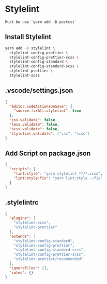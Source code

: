 # Stylelint

```text
Must be use `yarn add -D postcss`
```

## Install Stylelint

```sh
yarn add -D stylelint \
  stylelint-config-prettier \
  stylelint-config-prettier-scss \
  stylelint-config-standard \
  stylelint-config-standard-scss \
  stylelint-prettier \
  stylelint-scss
```

## .vscode/settings.json

```json
{
  "editor.codeActionsOnSave": {
    "source.fixAll.stylelint": true
  },
  "css.validate": false,
  "less.validate": false,
  "scss.validate": false,
  "stylelint.validate": ["css", "scss"]
}
```

## Add Script on package.json

```json
{
  "scripts": {
    "lint:style": "yarn stylelint **/*.scss",
    "lint:style:fix": "yarn lint:style --fix"
  }
}
```

## .stylelintrc

```json
{
  "plugins": [
    "stylelint-scss",
    "stylelint-prettier"
  ],
  "extends": [
    "stylelint-config-standard",
    "stylelint-config-prettier",
    "stylelint-config-standard-scss",
    "stylelint-config-prettier-scss",
    "stylelint-prettier/recommended"
  ],
  "ignoreFiles": [],
  "rules": {}
}
```
